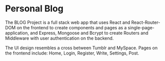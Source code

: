 # Personal Blog
The BLOG Project is a full stack web app that uses React and React-Router-DOM on the frontend to create components and pages as a single-page-application,
and Express, Mongoose and Bcrypt to create Routers and Middleware with user authentication on the backend.

The UI design resembles a cross between Tumblr and MySpace. Pages on the frontend include: Home, Login, Register, Write, Settings, Post.
